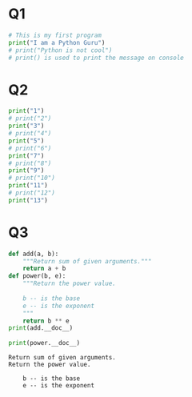 # Q1


```python
# This is my first program
print("I am a Python Guru")
# print("Python is not cool")
# print() is used to print the message on console
```

# Q2


```python
print("1")
# print("2")
print("3")
# print("4")
print("5")
# print("6")
print("7")
# print("8")
print("9")
# print("10")
print("11")
# print("12")
print("13")
```

# Q3


```python
def add(a, b):
    """Return sum of given arguments."""
    return a + b
def power(b, e):
    """Return the power value.
    
    b -- is the base
    e -- is the exponent
    """
    return b ** e
print(add.__doc__)
    
print(power.__doc__)
```

    Return sum of given arguments.
    Return the power value.
        
        b -- is the base
        e -- is the exponent
        



```python

```


```python

```


```python

```
